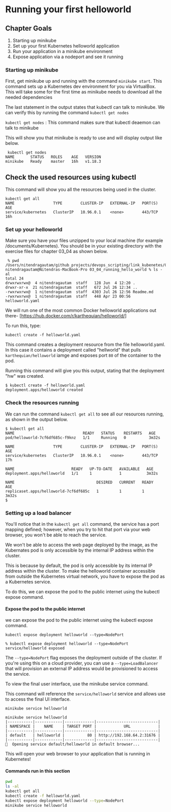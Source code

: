 # Running your first helloworld

## Chapter Goals

1. Starting up minikube
2. Set up your first Kubernetes helloworld application
3. Run your application in a minikube environment
4. Expose application via a nodeport and see it running

### Starting up minikube

First, get minikube up and running with the command `minikube start`. This command sets up a Kubernetes dev environment for you via VirtualBox. This will take some for the first time as minikube needs to download all the needed dependencies

The last statement in the output states that kubectl can talk to minikube. We can verify this by running the command `kubectl get nodes`

```kubectl get nodes``` : This command makes sure that kubectl deaemon can talk to minikube



This will show you that minikube is ready to use and will display output like below.

```
 kubectl get nodes
NAME       STATUS   ROLES    AGE   VERSION
minikube   Ready    master   16h   v1.18.3
```



## Check the used resources using kubectl

This command will show you all the resources being used in the cluster.

```
kubectl get all
NAME                 TYPE        CLUSTER-IP   EXTERNAL-IP   PORT(S)   AGE
service/kubernetes   ClusterIP   10.96.0.1    <none>        443/TCP   16h
```

### Set up your helloworld

Make sure you have your files unzipped to your local machine (for example /documents/Kubernetes). You should be in your existing directory with the exercise files for chapter 03_04 as shown below.

```
 % pwd
/Users/nitendragautam/github_projects/devops_scripting/link_kubenetes/03_04_running_hello_world
nitendragautam@Nitendras-MacBook-Pro 03_04_running_hello_world % ls -al
total 24
drwxrwxrwx@  4 nitendragautam  staff   128 Jun  4 12:20 .
drwxr-xr-x  21 nitendragautam  staff   672 Jul 26 12:34 ..
-rwxrwxrwx@  1 nitendragautam  staff  4303 Jul 26 12:56 Readme.md
-rwxrwxrwx@  1 nitendragautam  staff   448 Apr 23 00:56 helloworld.yaml
```

We will run one of the most common Docker helloworld applications out there- [https://hub.docker.com/r/karthequian/helloworld/]

To run this, type:

```
kubectl create -f helloworld.yaml
```

This command creates a deployment resource from the file helloworld.yaml.
In this case it contains a deployment called "hellworld" that pulls ```karthequian/helloworld``` iamge and exposes port ``80`` of the container to the pod.

Running this command will give you this output, stating that the deployment "hw" was created.

```
$ kubectl create -f helloworld.yaml
deployment.apps/helloworld created
```

### Check the resources running 

We can run the command `kubectl get all` to see all our resources running, as shown in the output below.

```
$ kubectl get all
NAME                              READY   STATUS    RESTARTS   AGE
pod/helloworld-7cf6df685c-f9knz   1/1     Running   0          3m32s

NAME                 TYPE        CLUSTER-IP   EXTERNAL-IP   PORT(S)   AGE
service/kubernetes   ClusterIP   10.96.0.1    <none>        443/TCP   17h

NAME                         READY   UP-TO-DATE   AVAILABLE   AGE
deployment.apps/helloworld   1/1     1            1           3m32s

NAME                                    DESIRED   CURRENT   READY   AGE
replicaset.apps/helloworld-7cf6df685c   1         1         1       3m32s
$

```

### Setting up a load balancer

You'll notice that in the `kubectl get all` command, the service has a port mapping defined; however, when you try to hit that port via your web browser, you won't be able to reach the service.

We won't be able to access the web page deployed by the image, as the Kubernates pod is only accessible by the internal IP address within the cluster.

This is because by default, the pod is only accessible by its internal IP address within the cluster. To make the helloworld container accessible from outside the Kubernetes virtual network, you have to expose the pod as a Kubernetes service.

To do this, we can expose the pod to the public internet using the kubectl expose command.

#### Expose the pod to the public internet

we can expose the pod to the public internet using the kubectl expose command.

`kubectl expose deployment helloworld --type=NodePort`

```
% kubectl expose deployment helloworld --type=NodePort
service/helloworld exposed

```

The `--type=NodePort` flag exposes the deployment outside of the cluster. If you're using this on a cloud provider, you can use a `--type=LoadBalancer` that will provision an external IP address would be provisioned to access the service.

To view the final user interface, use the minikube service command.

This command will reference the ```service/helloworld``` service and allows use to access the final UI interface.

`minikube service helloworld`

```
minikube service helloworld
|-----------|------------|-------------|---------------------------|
| NAMESPACE |    NAME    | TARGET PORT |            URL            |
|-----------|------------|-------------|---------------------------|
| default   | helloworld |          80 | http://192.168.64.2:31676 |
|-----------|------------|-------------|---------------------------|
🎉  Opening service default/helloworld in default browser...
```

This will open your web browser to your application that is running in Kubernetes!

#### Commands run in this section

```bash
pwd
ls -al
kubectl get all
kubectl create -f helloworld.yaml
kubectl expose deployment helloworld --type=NodePort
minikube service helloworld
```